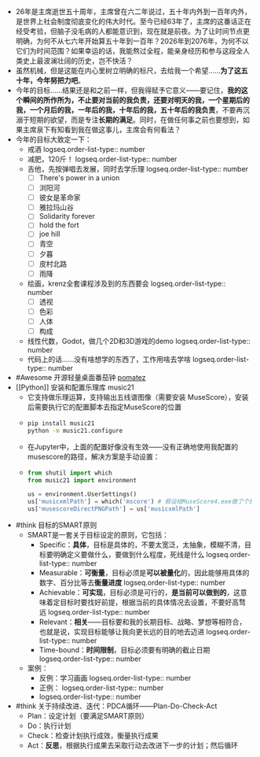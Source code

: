 - 26年是主席逝世五十周年，主席曾在六二年说过，五十年内外到一百年内外，是世界上社会制度彻底变化的伟大时代。至今已经63年了，主席的这番话正在经受考验，但脑子没毛病的人都能意识到，现在就是前夜。为了让时间节点更明确，为何不从七六年开始算五十年到一百年？2026年到2076年，为何不以它们为时间范围？如果幸运的话，我能熬过全程，能亲身经历和参与这段全人类史上最波澜壮阔的历史，岂不快活？
- 虽然机械，但是这能在内心里树立明确的标尺，去给我一个希望……**为了这五十年，今年努把力吧**。
- 今年的目标……结果还是和之前一样，但我得赋予它意义——要记住，**我的这个瞬间的所作所为，不止要对当前的我负责，还要对明天的我，一个星期后的我，一个月后的我，一年后的我，十年后的我，五十年后的我负责**，不要再沉溺于短期的欲望，而是专注**长期的满足**。同时，在做任何事之前也要想到，如果主席泉下有知看到我在做这事儿，主席会有何看法？
- 今年的目标大致定一下：
	- 戒酒
	  logseq.order-list-type:: number
	- 减肥，120斤！
	  logseq.order-list-type:: number
	- 吉他，先按弹唱去发展，同时去学乐理
	  logseq.order-list-type:: number
		- [ ] There's power in a union
		- [ ] 浏阳河
		- [ ] 彼女是革命家
		- [ ] 雅拉玛山谷
		- [ ] Solidarity forever
		- [ ] hold the fort
		- [ ] joe hill
		- [ ] 青空
		- [ ] 夕暮
		- [ ] 皮村北路
		- [ ] 雨降
	- 绘画，krenz全套课程涉及到的东西要会
	  logseq.order-list-type:: number
		- [ ] 透视
		- [ ] 色彩
		- [ ] 人体
		- [ ] 构成
	- 线性代数，Godot，做几个2D和3D游戏的demo
	  logseq.order-list-type:: number
	- 代码上的话……没有啥想学的东西了，工作用啥去学啥
	  logseq.order-list-type:: number
- #Awesome 开源轻量桌面番茄钟 [pomatez](https://github.com/zidoro/pomatez)
- [[Python]] 安装和配置乐理库 music21
	- 它支持做乐理运算，支持输出五线谱图像（需要安装 MuseScore），安装后需要执行它的配置脚本去指定MuseScore的位置
	- ```sh
	  pip install music21
	  python -m music21.configure
	  ```
	- 在Jupyter中，上面的配置好像没有生效——没有正确地使用我配置的musescore的路径，解决方案是手动设置：
	- ```python
	  from shutil import which
	  from music21 import environment
	  
	  us = environment.UserSettings()
	  us['musicxmlPath'] = which('mscore') # 假设给MuseScore4.exe做了个别名到mscore以保证跨平台
	  us['musescoreDirectPNGPath'] = us['musicxmlPath']
	  ```
- #think 目标的SMART原则
	- SMART是一套关于目标设定的原则，它包括：
		- Specific：**具体**，目标是具体的，不要太宽泛，太抽象，模糊不清，目标要明确定义要做什么，要做到什么程度，死线是什么
		  logseq.order-list-type:: number
		- Measurable：**可衡量**，目标必须是**可以被量化**的，因此能够用具体的数字、百分比等去**衡量进度**
		  logseq.order-list-type:: number
		- Achievable：**可实现**，目标必须是可行的，**是当前可以做到的**，这意味着定目标时要找好前提，根据当前的具体情况去设置，不要好高骛远
		  logseq.order-list-type:: number
		- Relevant：**相关**——目标要和我的长期目标、战略、梦想等相符合，也就是说，实现目标能够让我向更长远的目的地去迈进
		  logseq.order-list-type:: number
		- Time-bound：**时间限制**，目标必须要有明确的截止日期
		  logseq.order-list-type:: number
	- 案例：
		- 反例：学习画画
		  logseq.order-list-type:: number
		- 正例：
		  logseq.order-list-type:: number
		- logseq.order-list-type:: number
- #think 关于持续改进、迭代：PDCA循环——Plan-Do-Check-Act
	- Plan：设定计划（要满足SMART原则）
	- Do：执行计划
	- Check：检查计划执行成效，衡量执行成果
	- Act：**反思**，根据执行成果去采取行动去改进下一步的计划；然后循环